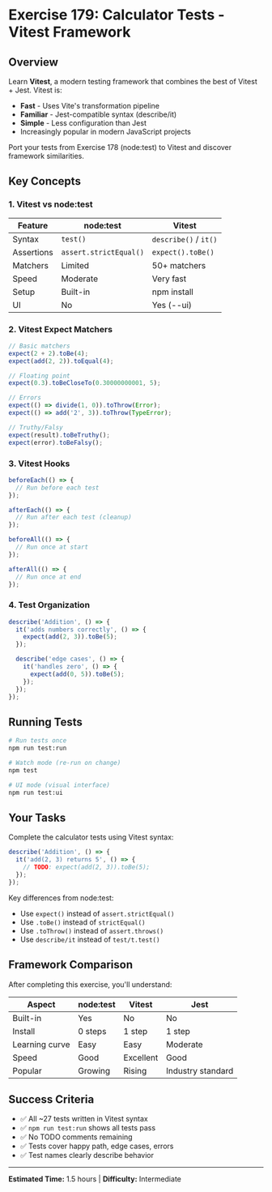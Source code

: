 # Exercise 179: Calculator Tests - Vitest Framework

## Overview

Learn **Vitest**, a modern testing framework that combines the best of Vitest + Jest. Vitest is:
- **Fast** - Uses Vite's transformation pipeline
- **Familiar** - Jest-compatible syntax (describe/it)
- **Simple** - Less configuration than Jest
- Increasingly popular in modern JavaScript projects

Port your tests from Exercise 178 (node:test) to Vitest and discover framework similarities.

## Key Concepts

### 1. Vitest vs node:test

| Feature | node:test | Vitest |
|---------|-----------|--------|
| Syntax | `test()` | `describe()` / `it()` |
| Assertions | `assert.strictEqual()` | `expect().toBe()` |
| Matchers | Limited | 50+ matchers |
| Speed | Moderate | Very fast |
| Setup | Built-in | npm install |
| UI | No | Yes (--ui) |

### 2. Vitest Expect Matchers

```javascript
// Basic matchers
expect(2 + 2).toBe(4);
expect(add(2, 2)).toEqual(4);

// Floating point
expect(0.3).toBeCloseTo(0.30000000001, 5);

// Errors
expect(() => divide(1, 0)).toThrow(Error);
expect(() => add('2', 3)).toThrow(TypeError);

// Truthy/Falsy
expect(result).toBeTruthy();
expect(error).toBeFalsy();
```

### 3. Vitest Hooks

```javascript
beforeEach(() => {
  // Run before each test
});

afterEach(() => {
  // Run after each test (cleanup)
});

beforeAll(() => {
  // Run once at start
});

afterAll(() => {
  // Run once at end
});
```

### 4. Test Organization

```javascript
describe('Addition', () => {
  it('adds numbers correctly', () => {
    expect(add(2, 3)).toBe(5);
  });

  describe('edge cases', () => {
    it('handles zero', () => {
      expect(add(0, 5)).toBe(5);
    });
  });
});
```

## Running Tests

```bash
# Run tests once
npm run test:run

# Watch mode (re-run on change)
npm test

# UI mode (visual interface)
npm run test:ui
```

## Your Tasks

Complete the calculator tests using Vitest syntax:

```javascript
describe('Addition', () => {
  it('add(2, 3) returns 5', () => {
    // TODO: expect(add(2, 3)).toBe(5);
  });
});
```

Key differences from node:test:
- Use `expect()` instead of `assert.strictEqual()`
- Use `.toBe()` instead of `strictEqual()`
- Use `.toThrow()` instead of `assert.throws()`
- Use `describe/it` instead of `test/t.test()`

## Framework Comparison

After completing this exercise, you'll understand:

| Aspect | node:test | Vitest | Jest |
|--------|-----------|--------|------|
| Built-in | Yes | No | No |
| Install | 0 steps | 1 step | 1 step |
| Learning curve | Easy | Easy | Moderate |
| Speed | Good | Excellent | Good |
| Popular | Growing | Rising | Industry standard |

## Success Criteria

- ✅ All ~27 tests written in Vitest syntax
- ✅ `npm run test:run` shows all tests pass
- ✅ No TODO comments remaining
- ✅ Tests cover happy path, edge cases, errors
- ✅ Test names clearly describe behavior

---

**Estimated Time:** 1.5 hours | **Difficulty:** Intermediate
